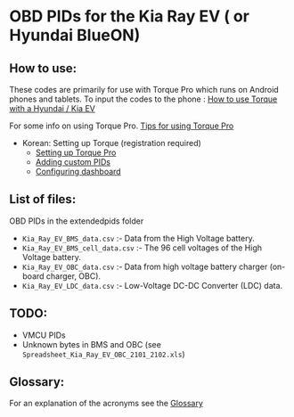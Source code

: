 # OBD PIDs for the Kia Ray EV ( or Hyundai BlueON)

## How to use:

These codes are primarily for use with Torque Pro which runs on Android phones and tablets.
To input the codes to the phone : [How to use Torque with a Hyundai / Kia EV](https://jejusoul.github.io/OBD-PIDs-for-HKMC-EVs/)

For some info on using Torque Pro. [Tips for using Torque Pro](https://jejusoul.github.io/OBD-PIDs-for-HKMC-EVs/tips.html)

- Korean: Setting up Torque (registration required)
  - [Setting up Torque Pro](http://cafe.naver.com/evpoweruser/463)
  - [Adding custom PIDs](http://cafe.naver.com/evpoweruser/465)
  - [Configuring dashboard](http://cafe.naver.com/evpoweruser/466) 
## List of files: 

OBD PIDs in the extendedpids folder 

- `Kia_Ray_EV_BMS_data.csv` :- Data from the High Voltage battery.
- `Kia_Ray_EV_BMS_cell_data.csv` :- The 96 cell voltages of the High Voltage battery.
- `Kia_Ray_EV_OBC_data.csv` :- Data from high voltage battery charger (on-board charger, OBC).
- `Kia_Ray_EV_LDC_data.csv` :- Low-Voltage DC-DC Converter (LDC) data.

## TODO:

- VMCU PIDs
- Unknown bytes in BMS and OBC (see `Spreadsheet_Kia_Ray_EV_OBC_2101_2102.xls`)  

## Glossary:

For an explanation of the acronyms see the [Glossary](https://jejusoul.github.io/OBD-PIDs-for-HKMC-EVs/glossary.html)
